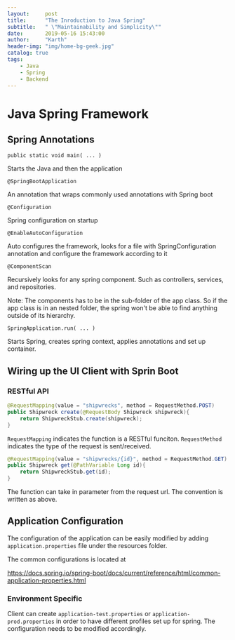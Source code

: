 ```yaml
---
layout:     post
title:      "The Inroduction to Java Spring"
subtitle:   " \"Maintainability and Simplicity\""
date:       2019-05-16 15:43:00
author:     "Karth"
header-img: "img/home-bg-geek.jpg"
catalog: true
tags:
    - Java
    - Spring
    - Backend
---
```


# Java Spring Framework #

## Spring Annotations ##

`public static void main( ... )`

Starts the Java and then the application

`@SpringBootApplication`

An annotation that wraps commonly used annotations with Spring boot

`@Configuration`

Spring configuration on startup

`@EnableAutoConfiguration`

Auto configures the framework, looks for a file with SpringConfiguration annotation and configure the framework according to it

`@ComponentScan`

Recursively looks for any spring component. Such as controllers, services, and repositories.

Note: The components has to be in the sub-folder of the app class. So if the app class is in an nested folder, the spring won't be able to find anything outside of its hierarchy.

`SpringApplication.run( ... )`

Starts Spring, creates spring context, applies annotations and set up container.

## Wiring up the UI Client with Sprin Boot ##

### RESTful API ###

```java
@RequestMapping(value = "shipwrecks", method = RequestMethod.POST)
public Shipwreck create(@RequestBody Shipwreck shipwreck){
    return ShipwreckStub.create(shipwreck);
}
```

`RequestMapping` indicates the function is a RESTful funciton. `RequestMethod` indicates the type of the request is sent/received. 

```java
@RequestMapping(value = "shipwrecks/{id}", method = RequestMethod.GET)
public Shipwreck get(@PathVariable Long id){
    return ShipwreckStub.get(id);
}
```

The function can take in parameter from the request url. The convention is written as above. 

## Application Configuration ##

The configuration of the application can be easily modified by adding `application.properties` file under the resources folder.

The common configurations is located at 

https://docs.spring.io/spring-boot/docs/current/reference/html/common-application-properties.html

### Environment Specific ###

Client can create `application-test.properties` or `application-prod.properties` in order to have different profiles set up for spring. The configuration needs to be modified accordingly. 